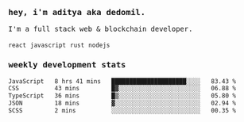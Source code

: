 <samp>
    <h3>hey, i'm aditya aka dedomil.</h3>
    I'm a full stack web & blockchain developer. 
    <br />
    <br />
    <code>react</code> <code>javascript</code> <code>rust</code> <code>nodejs</code>
    <h3>weekly development stats</h3>
    <!--START_SECTION:waka-->

```txt
JavaScript   8 hrs 41 mins   █████████████████████░░░░   83.43 %
CSS          43 mins         █▓░░░░░░░░░░░░░░░░░░░░░░░   06.88 %
TypeScript   36 mins         █▒░░░░░░░░░░░░░░░░░░░░░░░   05.80 %
JSON         18 mins         ▓░░░░░░░░░░░░░░░░░░░░░░░░   02.94 %
SCSS         2 mins          ░░░░░░░░░░░░░░░░░░░░░░░░░   00.35 %
```

<!--END_SECTION:waka-->
</samp>
